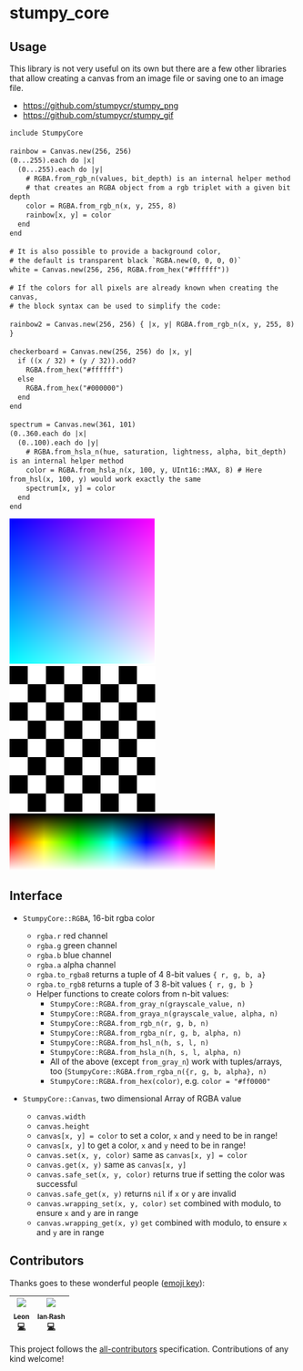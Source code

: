 # stumpy_core

## Usage

This library is not very useful on its own
but there are a few other libraries
that allow creating a canvas from an image file
or saving one to an image file.

* <https://github.com/stumpycr/stumpy_png>
* <https://github.com/stumpycr/stumpy_gif>

```crystal
include StumpyCore

rainbow = Canvas.new(256, 256)
(0...255).each do |x|
  (0...255).each do |y|
    # RGBA.from_rgb_n(values, bit_depth) is an internal helper method
    # that creates an RGBA object from a rgb triplet with a given bit depth
    color = RGBA.from_rgb_n(x, y, 255, 8)
    rainbow[x, y] = color
  end
end

# It is also possible to provide a background color,
# the default is transparent black `RGBA.new(0, 0, 0, 0)`
white = Canvas.new(256, 256, RGBA.from_hex("#ffffff"))

# If the colors for all pixels are already known when creating the canvas,
# the block syntax can be used to simplify the code:

rainbow2 = Canvas.new(256, 256) { |x, y| RGBA.from_rgb_n(x, y, 255, 8) }

checkerboard = Canvas.new(256, 256) do |x, y|
  if ((x / 32) + (y / 32)).odd?
    RGBA.from_hex("#ffffff")
  else
    RGBA.from_hex("#000000")
  end
end

spectrum = Canvas.new(361, 101)
(0..360.each do |x|
  (0..100).each do |y|
    # RGBA.from_hsla_n(hue, saturation, lightness, alpha, bit_depth) is an internal helper method
    color = RGBA.from_hsla_n(x, 100, y, UInt16::MAX, 8) # Here from_hsl(x, 100, y) would work exactly the same
    spectrum[x, y] = color
  end
end
```

![rainbow image](images/rainbow.png)
![checkerboard image](images/checkerboard.png)
![spectrum image](images/spectrum.png)


## Interface

* `StumpyCore::RGBA`, 16-bit rgba color
  * `rgba.r` red channel
  * `rgba.g` green channel
  * `rgba.b` blue channel
  * `rgba.a` alpha channel
  * `rgba.to_rgba8` returns a tuple of 4 8-bit values `{ r, g, b, a}`
  * `rgba.to_rgb8` returns a tuple of 3 8-bit values  `{ r, g, b }`
  * Helper functions to create colors from n-bit values:
    * `StumpyCore::RGBA.from_gray_n(grayscale_value, n)`
    * `StumpyCore::RGBA.from_graya_n(grayscale_value, alpha, n)`
    * `StumpyCore::RGBA.from_rgb_n(r, g, b, n)`
    * `StumpyCore::RGBA.from_rgba_n(r, g, b, alpha, n)`
    * `StumpyCore::RGBA.from_hsl_n(h, s, l, n)`
    * `StumpyCore::RGBA.from_hsla_n(h, s, l, alpha, n)`
    * All of the above (except `from_gray_n`) work with tuples/arrays, too
      (`StumpyCore::RGBA.from_rgba_n({r, g, b, alpha}, n)`
    * `StumpyCore::RGBA.from_hex(color)`, e.g. `color = "#ff0000"`

* `StumpyCore::Canvas`, two dimensional Array of RGBA value
  * `canvas.width`
  * `canvas.height`
  * `canvas[x, y] = color` to set a color, `x` and `y` need to be in range!
  * `canvas[x, y]` to get a color, `x` and `y` need to be in range!
  * `canvas.set(x, y, color)` same as `canvas[x, y] = color`
  * `canvas.get(x, y)` same as `canvas[x, y]`
  * `canvas.safe_set(x, y, color)` returns true if setting the color was successful
  * `canvas.safe_get(x, y)` returns `nil` if `x` or `y` are invalid
  * `canvas.wrapping_set(x, y, color)` `set` combined with modulo, to ensure `x` and `y` are in range
  * `canvas.wrapping_get(x, y)` `get` combined with modulo, to ensure `x` and `y` are in range

## Contributors

Thanks goes to these wonderful people ([emoji key](https://github.com/kentcdodds/all-contributors#emoji-key)):

<!-- ALL-CONTRIBUTORS-LIST:START - Do not remove or modify this section -->
| [<img src="https://avatars.githubusercontent.com/u/2060269?v=3" width="100px;"/><br /><sub>Leon</sub>](https://github.com/l3kn)<br />[💻](https://github.com/l3kn/stumpy_core/commits?author=l3kn) | [<img src="https://avatars.githubusercontent.com/u/1298501?v=3" width="100px;"/><br /><sub>Ian Rash</sub>](https://github.com/redcodefinal)<br />[💻](https://github.com/l3kn/stumpy_core/commits?author=redcodefinal) |
| :---: | :---: |
<!-- ALL-CONTRIBUTORS-LIST:END -->

This project follows the [all-contributors](https://github.com/kentcdodds/all-contributors) specification. Contributions of any kind welcome!
